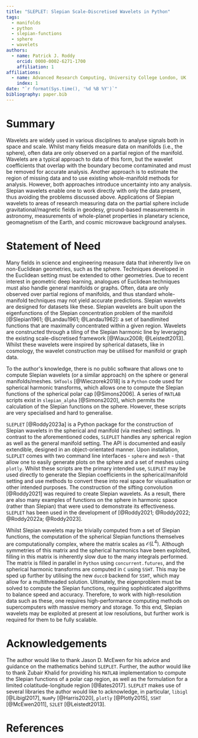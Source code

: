 ```yaml
---
title: "SLEPLET: Slepian Scale-Discretised Wavelets in Python"
tags:
  - manifolds
  - python
  - slepian-functions
  - sphere
  - wavelets
authors:
  - name: Patrick J. Roddy
    orcid: 0000-0002-6271-1700
    affiliation: 1
affiliations:
  - name: Advanced Research Computing, University College London, UK
    index: 1
date: "`r format(Sys.time(), '%d %B %Y')`"
bibliography: paper.bib
---
```


<!-- markdownlint-disable MD025 -->

# Summary

Wavelets are widely used in various disciplines to analyse signals both in space
and scale. Whilst many fields measure data on manifolds (i.e., the sphere),
often data are only observed on a partial region of the manifold. Wavelets are a
typical approach to data of this form, but the wavelet coefficients that overlap
with the boundary become contaminated and must be removed for accurate analysis.
Another approach is to estimate the region of missing data and to use existing
whole-manifold methods for analysis. However, both approaches introduce
uncertainty into any analysis. Slepian wavelets enable one to work directly with
only the data present, thus avoiding the problems discussed above. Applications
of Slepian wavelets to areas of research measuring data on the partial sphere
include gravitational/magnetic fields in geodesy, ground-based measurements in
astronomy, measurements of whole-planet properties in planetary science,
geomagnetism of the Earth, and cosmic microwave background analyses.

# Statement of Need

Many fields in science and engineering measure data that inherently live on
non-Euclidean geometries, such as the sphere. Techniques developed in the
Euclidean setting must be extended to other geometries. Due to recent interest
in geometric deep learning, analogues of Euclidean techniques must also handle
general manifolds or graphs. Often, data are only observed over partial regions
of manifolds, and thus standard whole-manifold techniques may not yield accurate
predictions. Slepian wavelets are designed for datasets like these. Slepian
wavelets are built upon the eigenfunctions of the Slepian concentration problem
of the manifold [@Slepian1961; @Landau1961; @Landau1962]: a set of bandlimited
functions that are maximally concentrated within a given region. Wavelets are
constructed through a tiling of the Slepian harmonic line by leveraging the
existing scale-discretised framework [@Wiaux2008; @Leistedt2013]. Whilst these
wavelets were inspired by spherical datasets, like in cosmology, the wavelet
construction may be utilised for manifold or graph data.

To the author's knowledge, there is no public software that allows one to
compute Slepian wavelets (or a similar approach) on the sphere or general
manifolds/meshes. `SHTools` [@Wieczorek2018] is a `Python` code used for
spherical harmonic transforms, which allows one to compute the Slepian functions
of the spherical polar cap [@Simons2006]. A series of `MATLAB` scripts exist in
`slepian_alpha` [@Simons2020], which permits the calculation of the Slepian
functions on the sphere. However, these scripts are very specialised and hard to
generalise.

`SLEPLET` [@Roddy2023a] is a Python package for the construction of Slepian
wavelets in the spherical and manifold (via meshes) settings. In contrast to the
aforementioned codes, `SLEPLET` handles any spherical region as well as the
general manifold setting. The API is documented and easily extendible, designed
in an object-orientated manner. Upon installation, `SLEPLET` comes with two
command line interfaces - `sphere` and `mesh` - that allow one to easily
generate plots on the sphere and a set of meshes using `plotly`. Whilst these
scripts are the primary intended use, `SLEPLET` may be used directly to generate
the Slepian coefficients in the spherical/manifold setting and use methods to
convert these into real space for visualisation or other intended purposes. The
construction of the sifting convolution [@Roddy2021] was required to create
Slepian wavelets. As a result, there are also many examples of functions on the
sphere in harmonic space (rather than Slepian) that were used to demonstrate its
effectiveness. `SLEPLET` has been used in the development of
[@Roddy2021; @Roddy2022; @Roddy2022a; @Roddy2023].

Whilst Slepian wavelets may be trivially computed from a set of Slepian
functions, the computation of the spherical Slepian functions themselves are
computationally complex, where the matrix scales as $\mathcal{O}(L^{4})$.
Although symmetries of this matrix and the spherical harmonics have been
exploited, filling in this matrix is inherently slow due to the many integrals
performed. The matrix is filled in parallel in `Python` using
`concurrent.futures`, and the spherical harmonic transforms are computed in `C`
using `SSHT`. This may be sped up further by utilising the new `ducc0` backend
for `SSHT`, which may allow for a multithreaded solution. Ultimately, the
eigenproblem must be solved to compute the Slepian functions, requiring
sophisticated algorithms to balance speed and accuracy. Therefore, to work with
high-resolution data such as these, one requires high-performance computing
methods on supercomputers with massive memory and storage. To this end, Slepian
wavelets may be exploited at present at low resolutions, but further work is
required for them to be fully scalable.

# Acknowledgements

The author would like to thank Jason D. McEwen for his advice and guidance on
the mathematics behind `SLEPLET`. Further, the author would like to thank Zubair
Khalid for providing his `MATLAB` implementation to compute the Slepian
functions of a polar cap region, as well as the formulation for a limited
colatitude-longitude region [@Bates2017]. `SLEPLET` makes use of several
libraries the author would like to acknowledge, in particular, `libigl`
[@Libigl2017], `NumPy` [@Harris2020], `plotly` [@Plotly2015], `SSHT`
[@McEwen2011], `S2LET` [@Leistedt2013].

# References
